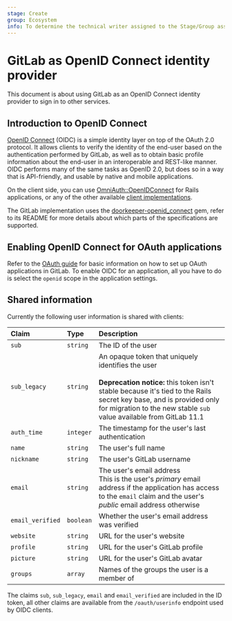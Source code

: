 ```yaml
---
stage: Create
group: Ecosystem
info: To determine the technical writer assigned to the Stage/Group associated with this page, see https://about.gitlab.com/handbook/engineering/ux/technical-writing/#assignments
---
```


# GitLab as OpenID Connect identity provider

This document is about using GitLab as an OpenID Connect identity provider
to sign in to other services.

## Introduction to OpenID Connect

[OpenID Connect](https://openid.net/connect/) \(OIDC) is a simple identity layer on top of the
OAuth 2.0 protocol. It allows clients to verify the identity of the end-user
based on the authentication performed by GitLab, as well as to obtain
basic profile information about the end-user in an interoperable and
REST-like manner. OIDC performs many of the same tasks as OpenID 2.0,
but does so in a way that is API-friendly, and usable by native and
mobile applications.

On the client side, you can use [OmniAuth::OpenIDConnect](https://github.com/jjbohn/omniauth-openid-connect/) for Rails
applications, or any of the other available [client implementations](https://openid.net/developers/libraries/#connect).

The GitLab implementation uses the [doorkeeper-openid_connect](https://github.com/doorkeeper-gem/doorkeeper-openid_connect "Doorkeeper::OpenidConnect website") gem, refer
to its README for more details about which parts of the specifications
are supported.

## Enabling OpenID Connect for OAuth applications

Refer to the [OAuth guide](oauth_provider.md) for basic information on how to set up OAuth
applications in GitLab. To enable OIDC for an application, all you have to do
is select the `openid` scope in the application settings.

## Shared information

Currently the following user information is shared with clients:

| Claim            | Type      | Description |
|:-----------------|:----------|:------------|
| `sub`            | `string`  | The ID of the user
| `sub_legacy`     | `string`  | An opaque token that uniquely identifies the user<br><br>**Deprecation notice:** this token isn't stable because it's tied to the Rails secret key base, and is provided only for migration to the new stable `sub` value available from GitLab 11.1
| `auth_time`      | `integer` | The timestamp for the user's last authentication
| `name`           | `string`  | The user's full name
| `nickname`       | `string`  | The user's GitLab username
| `email`          | `string`  | The user's email address<br>This is the user's *primary* email address if the application has access to the `email` claim and the user's *public* email address otherwise
| `email_verified` | `boolean` | Whether the user's email address was verified
| `website`        | `string`  | URL for the user's website
| `profile`        | `string`  | URL for the user's GitLab profile
| `picture`        | `string`  | URL for the user's GitLab avatar
| `groups`         | `array`   | Names of the groups the user is a member of

The claims `sub`, `sub_legacy`, `email` and `email_verified` are included in the ID token, all other claims are available from the `/oauth/userinfo` endpoint used by OIDC clients.
